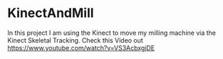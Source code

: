 # KinectAndMill
In this project I am using the Kinect to move my milling machine via the Kinect Skeletal Tracking.  Check this Video out https://www.youtube.com/watch?v=VS3AcbxgjDE
